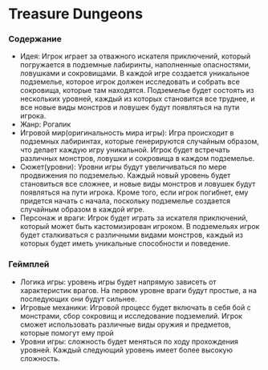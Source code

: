 # Treasure Dungeons
 ### Содержание
  * Идея: Игрок играет за отважного искателя приключений, который погружается в подземные лабиринты, наполненные опасностями, ловушками и сокровищами. В каждой игре создается уникальное подземелье, которое игрок должен исследовать и собрать все сокровища, которые там находятся. Подземелье будет состоять из нескольких уровней, каждый из которых становится все труднее, и все новые виды монстров и ловушек будут появляться на пути игрока.
  * Жанр: Рогалик
  * Игровой мир(оригинальность мира игры): Игра происходит в подземных лабиринтах, которые генерируются случайным образом, что делает каждую игру уникальной. Игрок будет встречать различных монстров, ловушки и сокровища в каждом подземелье.
  * Сюжет(уровни): Уровни игры будут увеличиваться по мере продвижения по подземелью. Каждый новый уровень будет становиться все сложнее, и новые виды монстров и ловушек будут появляться на пути игрока. Кроме того, если игрок погибнет, ему придется начать с начала, поскольку подземелье создается случайным образом в каждой игре.
  * Персонаж и враги: Игрок будет играть за искателя приключений, который может быть кастомизирован игроком. В подземельях игрок будет сталкиваться с различными видами монстров, каждый из которых будет иметь уникальные способности и поведение.
 ### Геймплей
  * Логика игры: уровень игры будет напрямую зависеть от характеристик врагов. На первом уровне враги будут простые, а на последующих они будут сильнее.
  * Игровые механики: Игровой процесс будет включать в себя бой с монстрами, сбор сокровищ и исследование подземелий. Игрок сможет использовать различные виды оружия и предметов, которые помогут ему прой
  * Уровни игры: сложность будет меняться по ходу прохождения уровней. Каждый следующий уровень имеет более высокую сложность.
